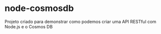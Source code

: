 ﻿# node-cosmosdb
Projeto criado para demonstrar como podemos criar uma API RESTful com Node.js e o Cosmos DB

